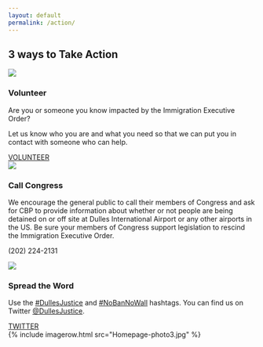 ```yaml
---
layout: default
permalink: /action/
---
```


<div class="container-fluid">
  <div class="row">
    <div class="col-xs-12 col-sm-10 col-sm-offset-1"><h2>3 ways to Take Action</h2></div>
  </div>
  <div class="row">
    <div class="col-xs-12 col-sm-8 col-sm-offset-2 divider">
      <div class="row">
        <div class="col-xs-12 col-sm-2"><img class="centered" src="{{ site.baseurl }}/images/Icon-Volunteer.png" /></div>
        <div class="col-xs-12 col-sm-9 col-sm-offset-1">
          <h3>Volunteer</h3>
          <p>
            Are you or someone you know impacted by the Immigration Executive Order?
          </p>
          <p>
            Let us know who you are and what you need so that we can put you in contact with someone who can help.
          </p>
          <a class="btn btn-primary col-sm-6 col-xs-12" href="https://goo.gl/forms/sh1EhJHuWAan4YtE3">VOLUNTEER</a>
        </div>
      </div>
    </div>
  </div>
  <div class="row">
    <div class="col-xs-12 col-sm-8 col-sm-offset-2 divider">
      <div class="row">
        <div class="col-xs-12 col-sm-2"><img class="centered" src="{{ site.baseurl }}/images/Icon-Call.png" /></div>
        <div class="col-xs-12 col-sm-9 col-sm-offset-1">
          <h3>Call Congress</h3>
          <p>
          We encourage the general public to call their members of Congress and ask for CBP to provide information about whether or not people are being detained on or off site at Dulles International Airport or any other airports in the US. Be sure your members of Congress support legislation to rescind the Immigration Executive Order.
          </p>
          <p class="fakebutton  col-sm-6 col-xs-12">(202) 224-2131</p>
        </div>
      </div>
    </div>
  </div>
  <div class="row padbottom50">
    <div class="col-xs-12 col-sm-8 col-sm-offset-2">
      <div class="row">
        <div class="col-xs-12 col-sm-2"><img class="centered" src="{{ site.baseurl }}/images/Icon-Twitter.png" /></div>
        <div class="col-xs-12 col-sm-9 col-sm-offset-1">
          <h3>Spread the Word</h3>
          <p>
          Use the <a href="https://twitter.com/hashtag/DullesJustice">#DullesJustice</a> and <a href="https://twitter.com/hashtag/NoBanNoWall">#NoBanNoWall</a> hashtags. You can find us on Twitter <a href="https://twitter.com/DullesJustice">@DullesJustice</a>.
          </p>
          <a class="btn btn-primary col-sm-6 col-xs-12" href="https://twitter.com/DullesJustice">TWITTER</a>
        </div>
      </div>
    </div>
  </div>
  {% include imagerow.html src="Homepage-photo3.jpg" %}
</div>

